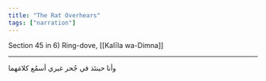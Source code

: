 ```yaml
---
title: "The Rat Overhears"
tags: ["narration"]
---
```


 Section 45 in 6) Ring-dove, [[Kalīla wa-Dimna]]

---
وأنا حينئذ في جُحر غيري أسمُع كلامَهما
